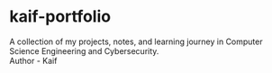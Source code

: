 # kaif-portfolio
A collection of my projects, notes, and learning journey in Computer Science Engineering and Cybersecurity.
<br>
Author - Kaif
